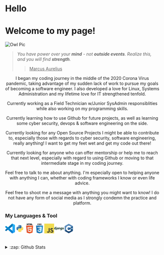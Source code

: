 # **Hello**
# **Welcome to my page!**

![Owl Pic](https://i2.wp.com/ornithology.com/wp-content/uploads/2016/01/owl-eyes.jpg)


>*You have power over your **mind** - not **outside events**.* 
>*Realize this, and you will find **strength**.*
>><ins>Marcus Aurelius</ins>

<p align="center">I began my coding journey in the middle of the 2020 Corona Virus pandemic, taking advantage of my sudden lack of work to pursue my goals of becoming a software engineer.
I also developed a love for Linux, Systems Administration and my lifetime love for IT strengthened tenfold. </p>


<p align="center">Currently working as a Field Technician w/Junior SysAdmin responsiblities while also working on my programming skills.</p> 

<p align="center">Currently learning how to use Github for future projects, as well as learning some cyber security, devops & software engineering on the side.</p>

<p align="center">Currently looking for any Open Source Projects I might be able to contribute to, especially those with regards to cyber security, software engineering, really anything! I want to get my feet wet and get my code out there! </p>
 
<p align="center">Currently looking for anyone who can offer mentorship or help me to reach that next level, especially with regard to using Github or moving to that intermediate stage in my coding journey.</p>

<p align="center">Feel free to talk to me about anything. 
I'm especially open to helping anyone with anything I can, whether with coding frameworks I know or even life advice. </p>

<p align="center">Feel free to shoot me a message with anything you might want to know! I do not have any form of social media as I strongly condemn the practice and platform.</p>



[//]: # (|Languages & modules I am proficient with | Languages I have experience with | 
|:---:|:---:|
| Python | C++ | 
| Django | Javascript | 
| BeautifulSoup | 
| Pandas |)  

### My Languages & Tool

<img align="left" alt="vsc" height="32px" width="32px" src="https://raw.githubusercontent.com/github/explore/80688e429a7d4ef2fca1e82350fe8e3517d3494d/topics/visual-studio-code/visual-studio-code.png"/>
<img align="left" alt="python" height="32px" width="32px" src="https://raw.githubusercontent.com/github/explore/80688e429a7d4ef2fca1e82350fe8e3517d3494d/topics/python/python.png"/>
<img align="left" alt="html5" height="32px" width="32px" src="https://raw.githubusercontent.com/github/explore/80688e429a7d4ef2fca1e82350fe8e3517d3494d/topics/html/html.png"/>
<img align="left" alt="css" height="32px" width="32px" src="https://raw.githubusercontent.com/github/explore/80688e429a7d4ef2fca1e82350fe8e3517d3494d/topics/css/css.png"/>
<img align="left" alt="JavaScript" height="32px" width="32px" src="https://raw.githubusercontent.com/github/explore/80688e429a7d4ef2fca1e82350fe8e3517d3494d/topics/javascript/javascript.png"/>
<img align="left" alt="Django" height="32px" width="32px" src="https://raw.githubusercontent.com/github/explore/80688e429a7d4ef2fca1e82350fe8e3517d3494d/topics/django/django.png"/>
<img align="left" alt="C++" height="32px" width="32px" src="https://raw.githubusercontent.com/github/explore/80688e429a7d4ef2fca1e82350fe8e3517d3494d/topics/cpp/cpp.png"/>

<br>
<br>
<br>
<br>

<details>
  <summary>:zap: Github Stats</summary>

  <img align="left" alt="Fukurou's Github Stats" src="https://github-readme-stats.codestackr.vercel.app/api?username=FukurouMakoto&show_icons=true" />

</details>
